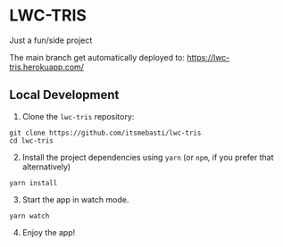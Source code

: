 # LWC-TRIS
Just a fun/side project


The main branch get automatically deployed to:
https://lwc-tris.herokuapp.com/

## Local Development

1. Clone the `lwc-tris` repository:

```
git clone https://github.com/itsmebasti/lwc-tris
cd lwc-tris
```

2. Install the project dependencies using `yarn` (or `npm`, if you prefer that alternatively)

```
yarn install
```

3. Start the app in watch mode.

```
yarn watch
```

4. Enjoy the app!
